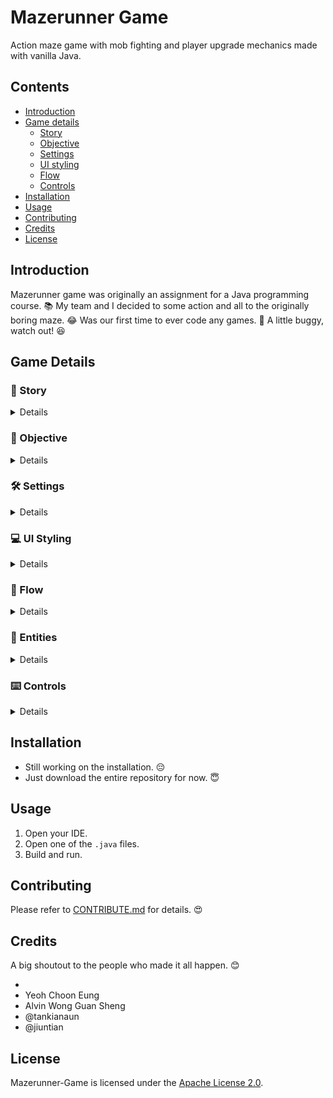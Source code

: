 # Mazerunner Game
Action maze game with mob fighting and player upgrade mechanics made with vanilla Java.

## Contents
- [Introduction](#Introduction)
- [Game details](#Game-Details)
  - [Story](#runner-Story)
  - [Objective](#dart-Objective)
  - [Settings](#hammer_and_wrench-Settings)
  - [UI styling](#computer-UI-Styling)
  - [Flow](#repeat-Flow)
  - [Controls](#keyboard-Controls)
- [Installation](#Installation)
- [Usage](#Usage)
- [Contributing](#Contributing)
- [Credits](#Credits)
- [License](#License)

## Introduction
Mazerunner game was originally an assignment for a Java programming course. :books: My team and I decided to some action and all to the originally boring maze. :joy: Was our first time to ever code any games. :poop: A little buggy, watch out! :laughing:

## Game Details
### :runner: Story
<details>
<summary>Details</summary>
  
Johnny, a renowned Maze Runner, is experienced in hunting for valuables. However, on his previous expedition, he was attacked by the scary Some Tribe in Some Island. When he woke up, he found himself in the middle of a dark scary night. He has no idea where he is. Judging from his intuition, Johnny believes that he is being trapped in the famous GG Maze of Some Island. He needs to escape Some Island as soon as possible but needs to collect all his lost items in GG Maze. As the player, you are Johnny.

</details>

### :dart: Objective
<details>
<summary>Details</summary>
  
- Collect all lost items.
- Navigate to the exit after collecting all lost items.
- Survive.

</details>

### :hammer_and_wrench: Settings
<details>
<summary>Details</summary>
  
- A maze of size 20 x 20.
- The maze will always have an exit <kbd>E</kbd> for Johnny to escape.
- Other than what is visible by Johnny, the maze is be blacked out with <kbd> # </kbd>. (Johnny cannot see through walls)
- Johnny is able to move up, down, left and right in the maze depending on whether there are any obstacles or not.
- The lost items are randomly scattered around the maze, represented by <kbd> @ </kbd>.
- If Johnny leaves the maze without all the lost items, Johnny is considered a disgrace to the Maze Runner’s community.

</details>

### :computer: UI Styling
<details>
<summary>Details</summary>
  
- Simple. 
- Vintage.
- Console game look-alike.
- Every game component only uses keyboard characters. 
- Game screen on the left.
- Game panel on the left.

</details>

### :repeat: Flow
<details>
<summary>Details</summary>

</details>

### :ghost: Entities
<details>
<summary>Details</summary> 

- <kbd> J </kbd> Johnny
- <kbd> Z </kbd> Zombie
- <kbd> * </kbd> Bullet
- <kbd> # </kbd> Fog
- <kbd>   </kbd> Path
- <kbd> E </kbd> Exit
- <kbd> | </kbd> Vertical Wall
- <kbd>---</kbd> Horizontal Wall
- <kbd> @ </kbd> +1 Lost Item
- <kbd> $ </kbd> +5 Gold
- <kbd> + </kbd> +5 HP
  
</details>

### :keyboard: Controls
<details>
<summary>Details</summary> 
  
- <kbd>W</kbd> Move Up
- <kbd>A</kbd> Move Down
- <kbd>S</kbd> Move Right
- <kbd>D</kbd> Move Left
- <kbd>↑</kbd> Shoot Up
- <kbd>↓</kbd> Shoot Down
- <kbd>→</kbd> Shoot Right
- <kbd>←</kbd> Shoot Left
- <kbd>P</kbd> Pause

</details>

## Installation
- Still working on the installation. :pensive:
- Just download the entire repository for now. :innocent:

## Usage
1. Open your IDE.
2. Open one of the `.java` files.
3. Build and run. 

## Contributing
Please refer to [CONTRIBUTE.md](./CONTRIBUTE.md) for details. :heart_eyes:

## Credits
A big shoutout to the people who made it all happen. :blush:

- 
- Yeoh Choon Eung
- Alvin Wong Guan Sheng
- @tankianaun
- @jiuntian

## License
Mazerunner-Game is licensed under the [Apache License 2.0](./LICENSE).
